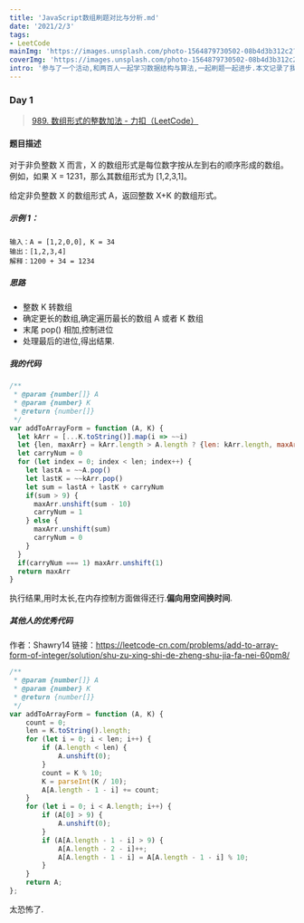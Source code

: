 ```yaml
---
title: 'JavaScript数组刷题对比与分析.md'
date: '2021/2/3'
tags:
- LeetCode
mainImg: 'https://images.unsplash.com/photo-1564879730502-08b4d3b312c2?crop=entropy&cs=tinysrgb&fit=max&fm=jpg&ixid=MXwxNjUyNjZ8MHwxfHJhbmRvbXx8fHx8fHx8&ixlib=rb-1.2.1&q=80&w=1080'
coverImg: 'https://images.unsplash.com/photo-1564879730502-08b4d3b312c2?crop=entropy&cs=tinysrgb&fit=max&fm=jpg&ixid=MXwxNjUyNjZ8MHwxfHJhbmRvbXx8fHx8fHx8&ixlib=rb-1.2.1&q=80&w=400'
intro: '参与了一个活动,和两百人一起学习数据结构与算法,一起刷题一起进步.本文记录了我学习数组的时候刷的题目,以及他人优秀的题解.'
---
```


### Day 1

> [989. 数组形式的整数加法 - 力扣（LeetCode）](https://leetcode-cn.com/problems/add-to-array-form-of-integer/submissions/)

#### 题目描述

对于非负整数 X 而言，X 的数组形式是每位数字按从左到右的顺序形成的数组。例如，如果 X = 1231，那么其数组形式为 [1,2,3,1]。

给定非负整数 X 的数组形式 A，返回整数 X+K 的数组形式。

 

##### 示例 1：

```wiki
输入：A = [1,2,0,0], K = 34
输出：[1,2,3,4]
解释：1200 + 34 = 1234
```



##### 思路

- 整数 K 转数组
- 确定更长的数组,确定遍历最长的数组 A 或者 K 数组
- 末尾 pop() 相加,控制进位
- 处理最后的进位,得出结果.

##### 我的代码

```js
/**
 * @param {number[]} A
 * @param {number} K
 * @return {number[]}
 */
var addToArrayForm = function (A, K) {
  let kArr = [...K.toString()].map(i => ~~i)
  let {len, maxArr} = kArr.length > A.length ? {len: kArr.length, maxArr: kArr} : {len: A.length, maxArr: A}
  let carryNum = 0
  for (let index = 0; index < len; index++) {
    let lastA = ~~A.pop()
    let lastK = ~~kArr.pop()
    let sum = lastA + lastK + carryNum
    if(sum > 9) {
      maxArr.unshift(sum - 10)
      carryNum = 1
    } else {
      maxArr.unshift(sum)
      carryNum = 0
    }
  }
  if(carryNum === 1) maxArr.unshift(1)
  return maxArr
}
```

执行结果,用时太长,在内存控制方面做得还行.**偏向用空间换时间**.

##### 其他人的优秀代码

作者：Shawry14
链接：https://leetcode-cn.com/problems/add-to-array-form-of-integer/solution/shu-zu-xing-shi-de-zheng-shu-jia-fa-nei-60pm8/

```js
/**
 * @param {number[]} A
 * @param {number} K
 * @return {number[]}
 */
var addToArrayForm = function (A, K) {
    count = 0;
    len = K.toString().length;
    for (let i = 0; i < len; i++) {
        if (A.length < len) {
            A.unshift(0);
        }
        count = K % 10;
        K = parseInt(K / 10);
        A[A.length - 1 - i] += count;
    }
    for (let i = 0; i < A.length; i++) {
        if (A[0] > 9) {
            A.unshift(0);
        }
        if (A[A.length - 1 - i] > 9) {
            A[A.length - 2 - i]++;
            A[A.length - 1 - i] = A[A.length - 1 - i] % 10;
        }
    }
    return A;
};
```

太恐怖了.

